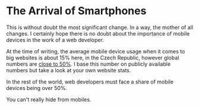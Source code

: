 The Arrival of Smartphones
==========================

This is without doubt the most significant change. In a way, the mother of all
changes. I certainly hope there is no doubt about the importance of mobile
devices in the work of a web developer.

At the time of writing, the average mobile device usage when it comes to big
websites is about 15% here, in the Czech Republic, however global numbers are
[close to
50%](http://gs.statcounter.com/#all-comparison-ww-monthly-201409-201509). I
base this number on publicly available numbers but take a look at your own
website stats.

In the rest of the world, web developers must face a share of mobile devices
being over 50%.

You can't really hide from mobiles.
